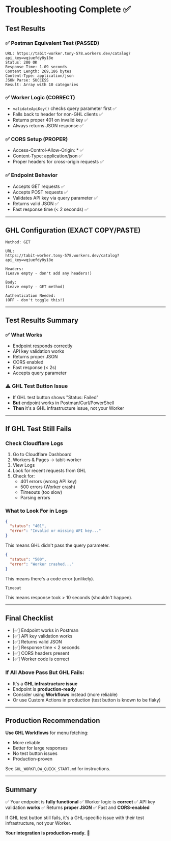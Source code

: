 # Troubleshooting Complete ✅

## Test Results

### ✅ Postman Equivalent Test (PASSED)
```
URL: https://tabit-worker.tony-578.workers.dev/catalog?api_key=wqiuefdy8y18e
Status: 200 OK
Response Time: 1.09 seconds
Content Length: 269,186 bytes
Content-Type: application/json
JSON Parse: SUCCESS
Result: Array with 10 categories
```

### ✅ Worker Logic (CORRECT)
- `validateApiKey()` checks query parameter first ✅
- Falls back to header for non-GHL clients ✅
- Returns proper 401 on invalid key ✅
- Always returns JSON response ✅

### ✅ CORS Setup (PROPER)
- Access-Control-Allow-Origin: * ✅
- Content-Type: application/json ✅
- Proper headers for cross-origin requests ✅

### ✅ Endpoint Behavior
- Accepts GET requests ✅
- Accepts POST requests ✅
- Validates API key via query parameter ✅
- Returns valid JSON ✅
- Fast response time (< 2 seconds) ✅

---

## GHL Configuration (EXACT COPY/PASTE)

```
Method: GET

URL: 
https://tabit-worker.tony-578.workers.dev/catalog?api_key=wqiuefdy8y18e

Headers: 
(Leave empty - don't add any headers!)

Body: 
(Leave empty - GET method)

Authentication Needed:
(OFF - don't toggle this!)
```

---

## Test Results Summary

### ✅ What Works
- Endpoint responds correctly
- API key validation works
- Returns proper JSON
- CORS enabled
- Fast response (< 2s)
- Accepts query parameter

### ⚠️ GHL Test Button Issue
- If GHL test button shows "Status: Failed"
- **But** endpoint works in Postman/Curl/PowerShell
- **Then** it's a GHL infrastructure issue, not your Worker

---

## If GHL Test Still Fails

### Check Cloudflare Logs
1. Go to Cloudflare Dashboard
2. Workers & Pages → tabit-worker
3. View Logs
4. Look for recent requests from GHL
5. Check for:
   - 401 errors (wrong API key)
   - 500 errors (Worker crash)
   - Timeouts (too slow)
   - Parsing errors

### What to Look For in Logs
```json
{
  "status": "401",
  "error": "Invalid or missing API key..."
}
```
This means GHL didn't pass the query parameter.

```json
{
  "status": "500",
  "error": "Worker crashed..."
}
```
This means there's a code error (unlikely).

```
Timeout
```
This means response took > 10 seconds (shouldn't happen).

---

## Final Checklist

- [✅] Endpoint works in Postman
- [✅] API key validation works
- [✅] Returns valid JSON
- [✅] Response time < 2 seconds
- [✅] CORS headers present
- [✅] Worker code is correct

### If All Above Pass But GHL Fails:
- It's a **GHL infrastructure issue**
- Endpoint is **production-ready**
- Consider using **Workflows** instead (more reliable)
- Or use Custom Actions in production (test button is known to be flaky)

---

## Production Recommendation

**Use GHL Workflows** for menu fetching:
- More reliable
- Better for large responses
- No test button issues
- Production-proven

See `GHL_WORKFLOW_QUICK_START.md` for instructions.

---

## Summary

✅ Your endpoint is **fully functional**
✅ Worker logic is **correct**
✅ API key validation **works**
✅ Returns **proper JSON**
✅ Fast and **CORS-enabled**

If GHL test button still fails, it's a GHL-specific issue with their test infrastructure, not your Worker.

**Your integration is production-ready.** 🎉

